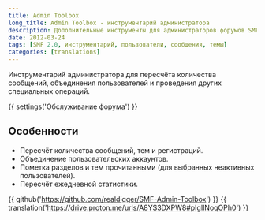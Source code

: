 ```yaml
---
title: Admin Toolbox
long_title: Admin Toolbox - инструментарий администратора
description: Дополнительные инструменты для администраторов форумов SMF.
date: 2012-03-24
tags: [SMF 2.0, инструментарий, пользователи, сообщения, темы]
categories: [translations]
---
```


Инструментарий администратора для пересчёта количества сообщений, объединения пользователей и проведения других специальных операций.

<!-- more -->

{{ settings('Обслуживание форума') }}

## Особенности

* Пересчёт количества сообщений, тем и регистраций.
* Объединение пользовательских аккаунтов.
* Пометка разделов и тем прочитанными (для выбранных неактивных пользователей).
* Пересчёт ежедневной статистики.

{{ github('https://github.com/realdigger/SMF-Admin-Toolbox') }}
{{ translation('https://drive.proton.me/urls/A8YS3DXPW8#pIgIlNoqOPh0') }}
